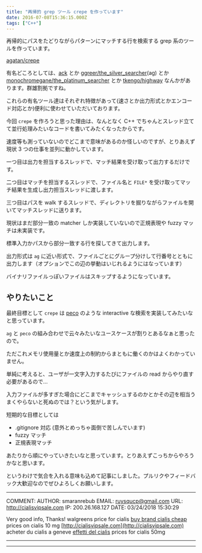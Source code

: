 ```yaml
---
title: "再帰的 grep ツール crepe を作っています"
date: 2016-07-08T15:36:15.000Z
tags: ["C++"]
---
```


再帰的にパスをたどりながらパターンにマッチする行を検索する grep 系のツールを作っています。

[agatan/crepe](https://github.com/agatan/crepe)

有名どころとしては、[ack](http://beyondgrep.com/) とか [ggreer/the_silver_searcher](https://github.com/ggreer/the_silver_searcher)(ag) とか [monochromegane/the_platinum_searcher](https://github.com/monochromegane/the_platinum_searcher) とか [tkengo/highway](https://github.com/tkengo/highway) なんかがあります。群雄割拠ですね。

これらの有名ツール達はそれぞれ特徴があって(速さとか出力形式とかエンコード対応とか)便利に使わせていただいております。

今回 `crepe` を作ろうと思った理由は、なんとなく C++ でちゃんとスレッド立てて並行処理みたいなコードを書いてみたくなったからです。

速度等も測っていないのでどこまで意味があるのか怪しいのですが、とりあえず現状 3 つの仕事を並列に動かしています。

一つ目は出力を担当するスレッドで、マッチ結果を受け取って出力するだけです。

二つ目はマッチを担当するスレッドで、ファイル名と `FILE*` を受け取ってマッチ結果を生成し出力担当スレッドに渡します。

三つ目はパスを walk するスレッドで、ディレクトリを掘りながらファイルを開いてマッチスレッドに送ります。

現状はまだ部分一致の matcher しか実装していないので正規表現や fuzzy マッチは未実装です。

標準入力かパスから部分一致する行を探してきて出力します。

出力形式は `ag` に近い形式で、ファイルごとにグループ分けして行番号とともに出力します（オプションでこの辺の挙動はいじれるようにはなっています）

バイナリファイルっぽいファイルはスキップするようになっています。

## やりたいこと

最終目標として `crepe` は [peco](https://github.com/peco/peco) のような interactive な検索を実装してみたいなと思っています。

`ag` と `peco` の組み合わせで云々みたいなユースケースが割りとあるなぁと思ったので。

ただこれメモリ使用量とか速度上の制約からまともに働くのかはよくわかっていません。

単純に考えると、ユーザが一文字入力するたびにファイルの read からやり直す必要があるので...

入力ファイルが多すぎた場合にどこまでキャッシュするのかとかその辺を相当うまくやらないと死ぬのでは？という気がします。

短期的な目標としては

- .gitignore 対応 (意外とめっちゃ面倒で苦しんでいます)
- fuzzy マッチ
- 正規表現マッチ

あたりから順にやっていきたいなと思っています。とりあえずこっちからやろうかなと思います。

というわけで気合を入れる意味も込めて記事にしました。プルリクやフィードバック大歓迎なのでぜひよろしくお願いします。

---

COMMENT:
AUTHOR: smaranrebub
EMAIL: ruysqucp@gmail.com
URL: http://cialisvipsale.com
IP: 200.26.168.127
DATE: 03/24/2018 15:30:29

Very good info, Thanks!
walgreens price for cialis [buy brand cialis cheap](http://cialisvipsale.com)
prices on cialis 10 mg [http://cialisvipsale.com](http://cialisvipsale.com)
acheter du cialis a geneve [effetti del cialis](http://cialisvipsale.com)
prices for cialis 50mg

---

---

